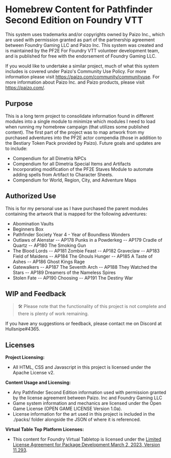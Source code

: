 # Homebrew Content for Pathfinder Second Edition on Foundry VTT

This system uses trademarks and/or copyrights owned by Paizo Inc., which are used with permission granted as part of the partnership agreement between Foundry Gaming LLC and Paizo Inc. This system was created and is maintained by the PF2E For Foundry VTT volunteer development team, and is published for free with the endorsement of Foundry Gaming LLC.

If you would like to undertake a similar project, much of what this system includes is covered under Paizo's Community Use Policy. For more information please visit https://paizo.com/community/communityuse. For more information about Paizo Inc. and Paizo products, please visit https://paizo.com/.

## Purpose
This is a long term project to consolidate information found in different modules into a single module to minimize which modules I need to load when running my homebrew campaign (that utilizes some published content). The first part of the project was to map artwork from my purchased adventures into the PF2E actor compendia (those in addition to the Bestiary Token Pack provided by Paizo). Future goals and updates are to include:
- Compendium for all Dimetria NPCs
- Compendium for all Dimetria Special Items and Artifacts
- Incorporating modification of the PF2E Staves Module to automate adding spells from Artifact to Character Sheets.
- Compendium for World, Region, City, and Adventure Maps

## Authorized Use
This is for my personal use as I have purchased the parent modules containing the artwork that is mapped for the following adventures:
- Abomination Vaults
- Beginners Box
- Pathfinder Society Year 4 - Year of Boundless Wonders
- Outlaws of Alenstar
-- AP178 Punks in a Powderkeg
-- AP179 Cradle of Quartz
-- AP180 The Smoking Gun
- The Blood Lords
-- AP181 Zombie Feast
-- AP182 Graveclaw
-- AP183 Field of Maidens
-- AP184 The Ghouls Hunger
-- AP185 A Taste of Ashes
-- AP186 Ghost Kings Rage
- Gatewalkers
-- AP187 The Seventh Arch
-- AP188 They Watched the Stars
-- AP189 Dreamers of the Nameless Spires
- Stolen Fate
-- AP190 Choosing
-- AP191 The Destiny War

## WIP and Feedback

> 🛠️ Please note that the functionality of this project is not complete and there is plenty of work remaining.

If you have any suggestions or feedback, please contact me on Discord at Hullsnipe#4365.

## Licenses

**Project Licensing:**

- All HTML, CSS and Javascript in this project is licensed under the Apache License v2.

**Content Usage and Licensing:**

- Any Pathfinder Second Edition information used with permission granted by the license agreement between Paizo. Inc and Foundry Gaming LLC
- Game system information and mechanics are licensed under the Open Game License (OPEN GAME LICENSE Version 1.0a).
- License information for the art used in this project is included in the ./packs/ folder alongside the JSON of where it is referenced.

**Virtual Table Top Platform Licenses:**

- This content for Foundry Virtual Tabletop is licensed under the [Limited License Agreement for Package Development March 2, 2023, Version 11.293](https://foundryvtt.com/article/license/).
